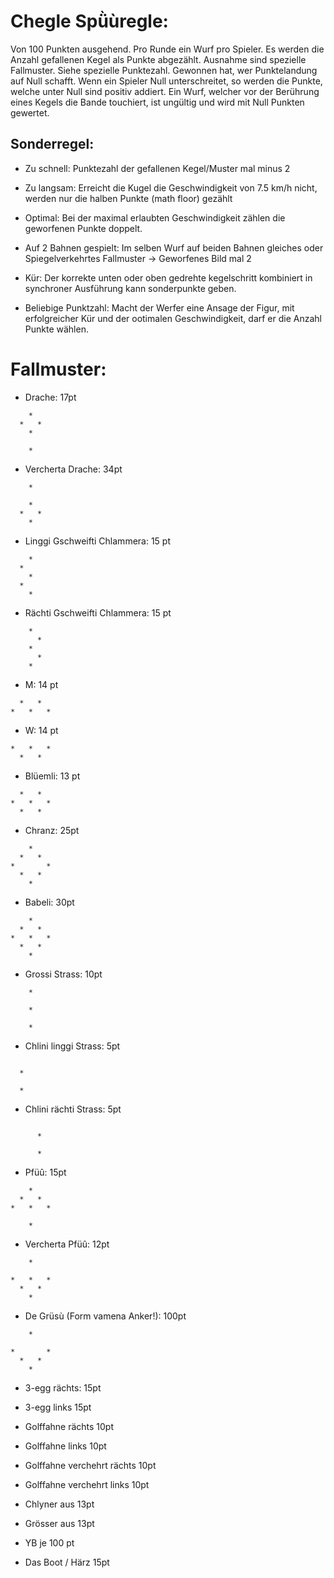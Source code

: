 # Chegle Spǜùregle:

Von 100 Punkten ausgehend.
Pro Runde ein Wurf pro Spieler. Es werden die Anzahl gefallenen Kegel als Punkte abgezählt. Ausnahme sind spezielle Fallmuster. Siehe spezielle Punktezahl.
Gewonnen hat, wer Punktelandung auf Null schafft. Wenn ein Spieler Null unterschreitet, so werden die Punkte, welche unter Null sind positiv addiert.
Ein Wurf, welcher vor der Berührung eines Kegels die Bande touchiert, ist ungültig und wird mit Null Punkten gewertet.

## Sonderregel:
 - Zu schnell: Punktezahl der gefallenen Kegel/Muster mal minus 2
 
 - Zu langsam: Erreicht die Kugel  die Geschwindigkeit von 7.5 km/h nicht, werden nur die halben Punkte (math floor) gezählt
 - Optimal: Bei der maximal erlaubten Geschwindigkeit zählen die geworfenen Punkte  doppelt.
 - Auf 2 Bahnen gespielt: Im selben Wurf auf beiden Bahnen gleiches oder Spiegelverkehrtes Fallmuster -> Geworfenes Bild mal 2

 - Kür: Der korrekte unten oder oben gedrehte kegelschritt kombiniert in synchroner Ausführung kann sonderpunkte geben.
 - Beliebige Punktzahl: Macht der Werfer eine Ansage der Figur, mit erfolgreicher Kür und der ootimalen Geschwindigkeit, darf er die Anzahl Punkte wählen.

# Fallmuster:

- Drache: 17pt
```
    *
  *   *
    *  
 
    *
```
- Vercherta Drache: 34pt
```
    *

    *  
  *   *
    *
```
- Linggi Gschweifti Chlammera: 15 pt
```
    * 
  *   
    * 
  *   
    * 
```
- Rächti Gschweifti Chlammera: 15 pt
```
    *
      *
    *
      *
    *
```
- M: 14 pt
```
  *   *
*   *   *
```
- W: 14 pt
```
*   *   *
  *   *
```
- Blüemli: 13 pt
```  
  *   *  
*   *   *
  *   *    
```
- Chranz: 25pt
```
    *
  *   *
*       *
  *   *
    *
```
- Babeli: 30pt
```
    *    
  *   *  
*   *   *
  *   *  
    *    
 ```
- Grossi Strass: 10pt
```
    *
 
    *

    *
```
- Chlini linggi Strass: 5pt
```
    
  * 

  * 

```
- Chlini rächti Strass: 5pt
```
    
      * 

      * 
```
- Pfüû: 15pt
```
    *    
  *   *  
*   *   *
  
    * 
```
- Vercherta Pfüû: 12pt
```
    *    

*   *   *
  *   *  
    * 
```
- De Grüsù (Form vamena Anker!): 100pt
```
    *    

*       *
  *   *  
    * 
```

- 3-egg rächts: 15pt


- 3-egg links 15pt

- Golffahne rächts 10pt

- Golffahne links 10pt

- Golffahne verchehrt rächts 10pt

- Golffahne verchehrt links 10pt

- Chlyner aus 13pt

- Grösser aus 13pt

- YB je 100 pt

- Das Boot / Härz 15pt
